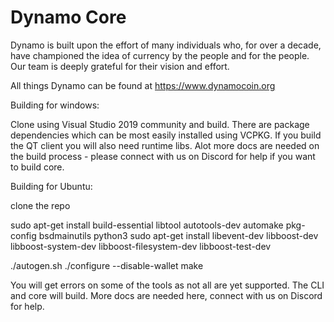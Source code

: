 Dynamo Core
===========

Dynamo is built upon the effort of many individuals who, for over a decade, have championed the idea of currency by the people and for the people.  Our team is deeply grateful for their vision and effort.


All things Dynamo can be found at https://www.dynamocoin.org

Building for windows:

Clone using Visual Studio 2019 community and build.  There are package dependencies which can be most easily installed using VCPKG.  If you build the QT client you will also need runtime libs.  Alot more docs are needed on the build process - please connect with us on Discord for help if you want to build core.

Building for Ubuntu:

clone the repo

sudo apt-get install build-essential libtool autotools-dev automake pkg-config bsdmainutils python3
sudo apt-get install libevent-dev libboost-dev libboost-system-dev libboost-filesystem-dev libboost-test-dev

./autogen.sh
./configure --disable-wallet
make

You will get errors on some of the tools as not all are yet supported.  The CLI and core will build.  More docs are needed here, connect with us on Discord for help.
